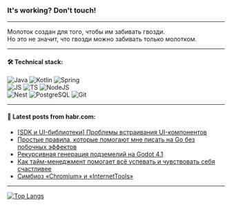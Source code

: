 ### It's working? Don't touch!

---
Молоток создан для того, чтобы им забивать гвозди. <br>
Но это не значит, что гвозди можно забивать только молотком.

---

#### 🛠️ Technical stack:

![Java](https://img.shields.io/badge/Java-informational?logo=Oracle&style=flat&logoColor=white&color=FF4500)
![Kotlin](https://img.shields.io/badge/Kotlin-informational?logo=Kotlin&style=flat&logoColor=white&color=774D97)
![Spring](https://img.shields.io/badge/SpringBoot-informational?logo=SpringBoot&style=flat&logoColor=white&color=6DB33F) <br>
![JS](https://img.shields.io/badge/JS-informational?logo=javaScript&style=flat&logoColor=black&color=F7Df1E)
![TS](https://img.shields.io/badge/TypeScript-informational?logo=typeScript&style=flat&logoColor=black&color=0667A8)
![NodeJS](https://img.shields.io/badge/NodeJS-informational?logo=node.js&style=flat&logoColor=white&color=70A760) <br>
![Nest](https://img.shields.io/badge/NestJS-informational?logo=NestJS&style=flat&logoColor=white&color=E0234E)
![PostgreSQL](https://img.shields.io/badge/PostgreSQL-informational?logo=PostgreSQL&style=flat&logoColor=white&color=DAA520)
![Git](https://img.shields.io/badge/Git-informational?logo=git&style=flat&logoColor=white&color=778899)

___

#### 💬 Latest posts from habr.com:

<!-- BLOG-POST-LIST:START -->
- [[SDK и UI-библиотеки] Проблемы встраивания UI-компонентов](https://habr.com/ru/articles/747740/?utm_source=habrahabr&utm_medium=rss&utm_campaign=747740)
- [Простые правила, которые помогают мне писать на Go без побочных эффектов](https://habr.com/ru/companies/yadro/articles/747308/?utm_source=habrahabr&utm_medium=rss&utm_campaign=747308)
- [Рекурсивная генерация подземелий на Godot 4.1](https://habr.com/ru/articles/747660/?utm_source=habrahabr&utm_medium=rss&utm_campaign=747660)
- [Как тайм-менеджмент помогает всё успевать и чувствовать себя счастливее](https://habr.com/ru/companies/yandex_praktikum/articles/747196/?utm_source=habrahabr&utm_medium=rss&utm_campaign=747196)
- [Симбиоз «Chromium» и «InternetTools»](https://habr.com/ru/articles/739728/?utm_source=habrahabr&utm_medium=rss&utm_campaign=739728)
<!-- BLOG-POST-LIST:END -->

---
[![Top Langs](https://github-readme-stats-git-master-advtsetting-gmailcom.vercel.app/api/top-langs/?username=zloylis&langs_count=10&hide_title=false&title_color=e6edf3&size_weight=0.5&count_weight=0.5&layout=compact&hide_border=true&theme=dracula)](https://github.com/zloylis)

<!-- ![GitHub stats](https://github-readme-stats-git-master-advtsetting-gmailcom.vercel.app/api?username=zloylis&show_icons=true&hide_border=true&theme=dracula&hide_title=true&include_all_commits=true&count_private=true&hide=contribs&hide_rank=true) -->
